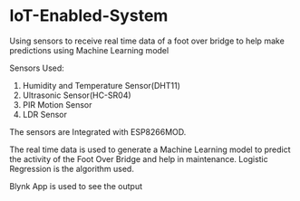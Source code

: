 # IoT-Enabled-System
Using sensors to receive real time data of a foot over bridge to help make predictions using Machine Learning model

Sensors Used:
1. Humidity and Temperature Sensor(DHT11)
2. Ultrasonic Sensor(HC-SR04)
3. PIR Motion Sensor
4. LDR Sensor

The sensors are Integrated with ESP8266MOD.

The real time data is used to generate a Machine Learning model to predict the activity of the Foot Over Bridge and help in maintenance.
Logistic Regression is the algorithm used. 

Blynk App is used to see the output
